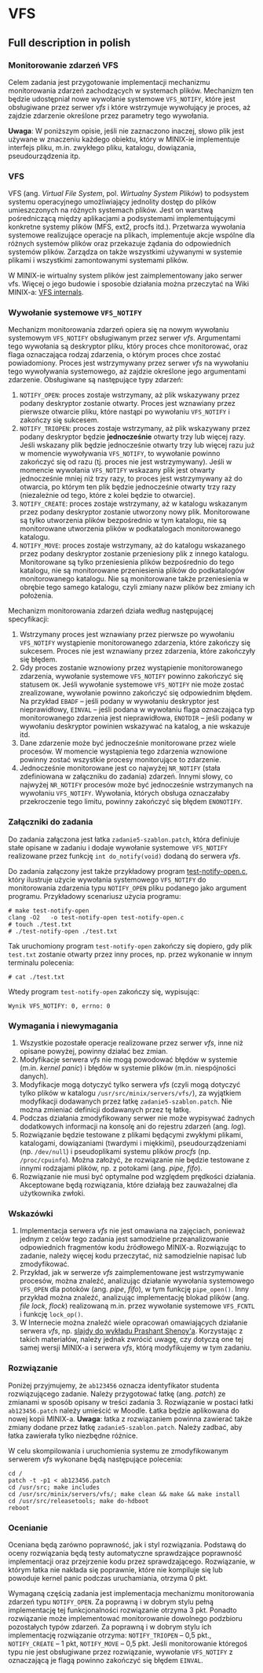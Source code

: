 # VFS

## Full description in polish

### Monitorowanie zdarzeń VFS

Celem zadania jest przygotowanie implementacji mechanizmu monitorowania zdarzeń zachodzących w systemach plików. Mechanizm ten będzie udostępniał nowe wywołanie systemowe `VFS_NOTIFY`, które jest obsługiwane przez serwer *vfs* i które wstrzymuje wywołujący je proces, aż zajdzie zdarzenie określone przez parametry tego wywołania.

**Uwaga**: W poniższym opisie, jeśli nie zaznaczono inaczej, słowo plik jest używane w znaczeniu każdego obiektu, który w MINIX-ie implementuje interfejs pliku, m.in. zwykłego pliku, katalogu, dowiązania, pseudourządzenia itp.

### VFS

VFS (ang. *Virtual File System*, pol. *Wirtualny System Plików*) to podsystem systemu operacyjnego umożliwiający jednolity dostęp do plików umieszczonych na różnych systemach plików. Jest on warstwą pośredniczącą między aplikacjami a podsystemami implementującymi konkretne systemy plików (MFS, ext2, procfs itd.). Przetwarza wywołania systemowe realizujące operacje na plikach, implementuje akcje wspólne dla różnych systemów plików oraz przekazuje żądania do odpowiednich systemów plików. Zarządza on także wszystkimi używanymi w systemie plikami i wszystkimi zamontowanymi systemami plików.

W MINIX-ie wirtualny system plików jest zaimplementowany jako serwer vfs. Więcej o jego budowie i sposobie działania można przeczytać na Wiki MINIX-a: [VFS internals](https://wiki.minix3.org/doku.php?id=developersguide:vfsinternals).

### Wywołanie systemowe `VFS_NOTIFY`

Mechanizm monitorowania zdarzeń opiera się na nowym wywołaniu systemowym `VFS_NOTIFY` obsługiwanym przez serwer *vfs*. Argumentami tego wywołania są deskryptor pliku, który proces chce monitorować, oraz flaga oznaczająca rodzaj zdarzenia, o którym proces chce zostać powiadomiony. Proces jest wstrzymywany przez serwer *vfs* na wywołaniu tego wywoływania systemowego, aż zajdzie określone jego argumentami zdarzenie. Obsługiwane są następujące typy zdarzeń:

1. `NOTIFY_OPEN`: proces zostaje wstrzymany, aż plik wskazywany przez podany deskryptor zostanie otwarty. Proces jest wznawiany przez pierwsze otwarcie pliku, które nastąpi po wywołaniu `VFS_NOTIFY` i zakończy się sukcesem.
2. `NOTIFY_TRIOPEN`: proces zostaje wstrzymany, aż plik wskazywany przez podany deskryptor będzie **jednocześnie** otwarty trzy lub więcej razy. Jeśli wskazany plik będzie jednocześnie otwarty trzy lub więcej razu już w momencie wywoływania `VFS_NOTIFY`, to wywołanie powinno zakończyć się od razu (tj. proces nie jest wstrzymywany). Jeśli w momencie wywołania `VFS_NOTIFY` wskazany plik jest otwarty jednocześnie mniej niż trzy razy, to proces jest wstrzymywany aż do otwarcia, po którym ten plik będzie jednocześnie otwarty trzy razy (niezależnie od tego, które z kolei będzie to otwarcie).
3. `NOTIFY_CREATE`: proces zostaje wstrzymany, aż w katalogu wskazanym przez podany deskryptor zostanie utworzony nowy plik. Monitorowane są tylko utworzenia plików bezpośrednio w tym katalogu, nie są monitorowane utworzenia plików w podkatalogach monitorowanego katalogu.
4. `NOTIFY_MOVE`: proces zostaje wstrzymany, aż do katalogu wskazanego przez podany deskryptor zostanie przeniesiony plik z innego katalogu. Monitorowane są tylko przeniesienia plików bezpośrednio do tego katalogu, nie są monitorowane przeniesienia plików do podkatalogów monitorowanego katalogu. Nie są monitorowane także przeniesienia w obrębie tego samego katalogu, czyli zmiany nazw plików bez zmiany ich położenia.

Mechanizm monitorowania zdarzeń działa według następującej specyfikacji:

1. Wstrzymany proces jest wznawiany przez pierwsze po wywołaniu `VFS_NOTIFY` wystąpienie monitorowanego zdarzenia, które zakończy się sukcesem. Proces nie jest wznawiany przez zdarzenia, które zakończyły się błędem.
2. Gdy proces zostanie wznowiony przez wystąpienie monitorowanego zdarzenia, wywołanie systemowe `VFS_NOTIFY` powinno zakończyć się statusem `OK`. Jeśli wywołanie systemowe `VFS_NOTIFY` nie może zostać zrealizowane, wywołanie powinno zakończyć się odpowiednim błędem. Na przykład `EBADF` – jeśli podany w wywołaniu deskryptor jest nieprawidłowy, `EINVAL` – jeśli podana w wywołaniu flaga oznaczająca typ monitorowanego zdarzenia jest nieprawidłowa, `ENOTDIR` – jeśli podany w wywołaniu deskryptor powinien wskazywać na katalog, a nie wskazuje itd.
3. Dane zdarzenie może być jednocześnie monitorowane przez wiele procesów. W momencie wystąpienia tego zdarzenia wznowione powinny zostać wszystkie procesy monitorujące to zdarzenie.
4. Jednocześnie monitorowane jest co najwyżej `NR_NOTIFY` (stała zdefiniowana w załączniku do zadania) zdarzeń. Innymi słowy, co najwyżej `NR_NOTIFY` procesów może być jednocześnie wstrzymanych na wywołaniu `VFS_NOTIFY`. Wywołania, których obsługa oznaczałaby przekroczenie tego limitu, powinny zakończyć się błędem `ENONOTIFY`.

### Załączniki do zadania

Do zadania załączona jest łatka `zadanie5-szablon.patch`, która definiuje stałe opisane w zadaniu i dodaje wywołanie systemowe` VFS_NOTIFY` realizowane przez funkcję `int do_notify(void)` dodaną do serwera *vfs*.

Do zadania załączony jest także przykładowy program [test-notify-open.c](https://github.com/patjed41/SO/blob/master/task5/test-notify-open.c), który ilustruje użycie wywołania systemowego `VFS_NOTIFY` do monitorowania zdarzenia typu `NOTIFY_OPEN` pliku podanego jako argument programu. Przykładowy scenariusz użycia programu:

```
# make test-notify-open
clang -O2   -o test-notify-open test-notify-open.c
# touch ./test.txt
# ./test-notify-open ./test.txt
```

Tak uruchomiony program `test-notify-open` zakończy się dopiero, gdy plik `test.txt` zostanie otwarty przez inny proces, np. przez wykonanie w innym terminalu polecenia:

```
# cat ./test.txt
```

Wtedy program `test-notify-open` zakończy się, wypisując:

```
Wynik VFS_NOTIFY: 0, errno: 0
```

### Wymagania i niewymagania

1. Wszystkie pozostałe operacje realizowane przez serwer *vfs*, inne niż opisane powyżej, powinny działać bez zmian.
2. Modyfikacje serwera *vfs* nie mogą powodować błędów w systemie (m.in. *kernel panic*) i błędów w systemie plików (m.in. niespójności danych).
3. Modyfikacje mogą dotyczyć tylko serwera *vfs* (czyli mogą dotyczyć tylko plików w katalogu `/usr/src/minix/servers/vfs/`), za wyjątkiem modyfikacji dodawanych przez łatkę `zadanie5-szablon.patch`. Nie można zmieniać definicji dodawanych przez tę łatkę.
4. Podczas działania zmodyfikowany serwer nie może wypisywać żadnych dodatkowych informacji na konsolę ani do rejestru zdarzeń (ang. *log*).
5. Rozwiązanie będzie testowane z plikami będącymi zwykłymi plikami, katalogami, dowiązaniami (twardymi i miękkimi), pseudourządzeniami (np. `/dev/null`) i pseudoplikami systemu plików *procfs* (np. `/proc/cpuinfo`). Można założyć, że rozwiązanie nie będzie testowane z innymi rodzajami plików, np. z potokami (ang. *pipe*, *fifo*).
6. Rozwiązanie nie musi być optymalne pod względem prędkości działania. Akceptowane będą rozwiązania, które działają bez zauważalnej dla użytkownika zwłoki.

### Wskazówki

1. Implementacja serwera *vfs* nie jest omawiana na zajęciach, ponieważ jednym z celów tego zadania jest samodzielne przeanalizowanie odpowiednich fragmentów kodu źródłowego MINIX-a. Rozwiązując to zadanie, należy więcej kodu przeczytać, niż samodzielnie napisać lub zmodyfikować.
2. Przykład, jak w serwerze *vfs* zaimplementowane jest wstrzymywanie procesów, można znaleźć, analizując działanie wywołania systemowego `VFS_OPEN` dla potoków (ang. *pipe*, *fifo*), w tym funkcję `pipe_open()`. Inny przykład można znaleźć, analizując implementację blokad plików (ang. *file lock*, *flock*) realizowaną m.in. przez wywołanie systemowe `VFS_FCNTL` i funkcję `lock_op()`.
3. W Internecie można znaleźć wiele opracowań omawiających działanie serwera *vfs*, np. [slajdy do wykładu Prashant Shenoy'a](https://lass.cs.umass.edu/~shenoy/courses/spring20/lectures/Lec18.pdf). Korzystając z takich materiałów, należy jednak zwrócić uwagę, czy dotyczą one tej samej wersji MINIX-a i serwera *vfs*, którą modyfikujemy w tym zadaniu.

### Rozwiązanie

Poniżej przyjmujemy, że `ab123456` oznacza identyfikator studenta rozwiązującego zadanie. Należy przygotować łatkę (ang. *patch*) ze zmianami w sposób opisany w treści zadania 3. Rozwiązanie w postaci łatki `ab123456.patch` należy umieścić w Moodle. Łatka będzie aplikowana do nowej kopii MINIX-a. **Uwaga**: łatka z rozwiązaniem powinna zawierać także zmiany dodane przez łatkę `zadanie5-szablon.patch`. Należy zadbać, aby łatka zawierała tylko niezbędne różnice.

W celu skompilowania i uruchomienia systemu ze zmodyfikowanym serwerem *vfs* wykonane będą następujące polecenia:

```
cd /
patch -t -p1 < ab123456.patch
cd /usr/src; make includes
cd /usr/src/minix/servers/vfs/; make clean && make && make install
cd /usr/src/releasetools; make do-hdboot
reboot
```

### Ocenianie

Oceniana będą zarówno poprawność, jak i styl rozwiązania. Podstawą do oceny rozwiązania będą testy automatyczne sprawdzające poprawność implementacji oraz przejrzenie kodu przez sprawdzającego. Rozwiązanie, w którym łatka nie nakłada się poprawnie, które nie kompiluje się lub powoduje kernel panic podczas uruchamiania, otrzyma 0 pkt.

Wymaganą częścią zadania jest implementacja mechanizmu monitorowania zdarzeń typu `NOTIFY_OPEN`. Za poprawną i w dobrym stylu pełną implementację tej funkcjonalności rozwiązanie otrzyma 3 pkt. Ponadto rozwiązanie może implementować monitorowanie dowolnego podzbioru pozostałych typów zdarzeń. Za poprawną i w dobrym stylu ich implementację rozwiązanie otrzyma: `NOTIFY_TRIOPEN` – 0,5 pkt., `NOTIFY_CREATE` – 1 pkt, `NOTIFY_MOVE` – 0,5 pkt. Jeśli monitorowanie któregoś typu nie jest obsługiwane przez rozwiązanie, wywołanie `VFS_NOTIFY` z oznaczającą je flagą powinno zakończyć się błędem `EINVAL`.
